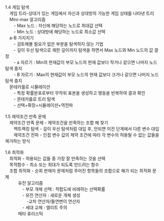 1.4 게임 탐색<br/>
 게임 트리-상대가 있는 게임에서 자신과 상대방의 가능한 게임 상태를 나타낸 트리<br/>
 Mini-max 알고리즘 <br/>
  - Max 노드 : 자신에 해당하는 노드로 최대값 선택<br/>
  - Min 노드 : 상대방에 해당하는 노드로 최소값 선택<br/>
 a-B 가지치기<br/>
  - 검토해볼 필요가 없은 부분을 탐색하지 않는 기법<br/>
  - 깊이 우선 탐색으로 제한 깊이까지 탐색을 하면서 Max 노드와 Min 노드의 값 결정<br/>
  - a 자르기 : Min의 현재값이 부모 노드의 현재 값보다 작거나 같으면 나머지 노드 탐색 중지<br/>
  - B 자르기 : Max의 현재값이 부모 노드의 현재 값보다 크거나 같으면 나머지 노드 탐색 중지<br/>
 몬테카를로 시뮬레이션<br/>
  - 특정 확률분포로부터 무작위 표본을 생성하고 행동을 반복하여 결과 확인<br/>
  - 몬테카를로 트리 탐색<br/>
  - 선택+확장+시뮬레이션+역전파<br/>
<br/>
1.5 제약조건 만족 문제<br/>
 제약조건 만족 문제 - 제약조건을 만족하는 조합 해 찾기<br/>
  백트랙킹 탐색 - 깊이 우선 탐색처럼 대입 후, 안되면 이전 단계에서 다른 변수 대입<br/>
  제약조건 전파 - 인접 변수 값의 제약 조건에 따라 각 변수의 허용될 수 없는 값들을 제거하는 방식<br/>
<br/>
1.6 최적화<br/>
 최적화 - 허용되는 값들 중 가장 잘 만족하는 것을 선택<br/>
 목적함수 - 최소 또는 최대가 되도록 만드려는 함수<br/>
 조합 최적화 - 순회 판매자 문제처럼 주어진 항목들의 조합으로 해가 되는 최적화 문제<br/>
   유전 알고리즘<br/>
    - 부모 개체 선택 : 적합도에 비례하는 선택확률<br/>
    - 유전 연산자 : 새로운 개체 생성<br/>
     -교차 연산자/돌연변이 연산자<br/>
    - 세대 교체 : 엘리트 주의<br/>
   메타 휴리스틱<br/>
